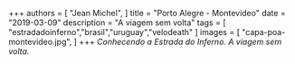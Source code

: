 +++
authors = [
    "Jean Michel",
]
title = "Porto Alegre - Montevideo"
date = "2019-03-09"
description = "A viagem sem volta"
tags = [
    "estradadoinferno","brasil","uruguay","velodeath"
]
images = [
    "capa-poa-montevideo.jpg",
]
+++
_Conhecendo a Estrada do Inferno. A viagem sem volta._
<!--more-->

<!-- Em novembro de 2017, depois da Hardbrakers Grandtour (São Paulo até Buzios-RJ), definitivamente precisávamos de um pouco de descanso.
Duas semanas após a tour, decidimos conhecer o extremo sul do Brasil e o litoral paradisíaco Uruguaio.
Ainda no centro de São Paulo, conseguimos uma carona, o motorista ... -->
